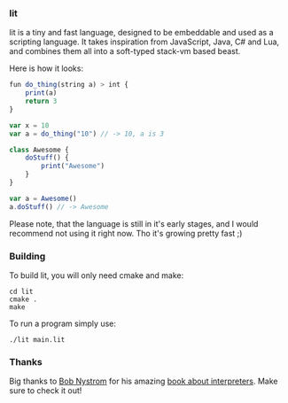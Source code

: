 ### lit

lit is a tiny and fast language, designed to be embeddable and used as a scripting language. It takes inspiration from JavaScript, Java, C# and Lua, and combines them all into a soft-typed stack-vm based beast.

Here is how it looks:

```js
fun do_thing(string a) > int {
    print(a)
    return 3
}

var x = 10
var a = do_thing("10") // -> 10, a is 3

class Awesome {
	doStuff() {
		print("Awesome")
	}
}

var a = Awesome()
a.doStuff() // -> Awesome
```

Please note, that the language is still in it's early stages, and I would recommend not using it right now. Tho it's growing pretty fast ;)

### Building

To build lit, you will only need cmake and make:

```
cd lit
cmake .
make
```

To run a program simply use:

```
./lit main.lit
```

### Thanks

Big thanks to [Bob Nystrom](https://twitter.com/munificentbob) for his amazing [book about interpreters](http://craftinginterpreters.com/). Make sure to check it out!
